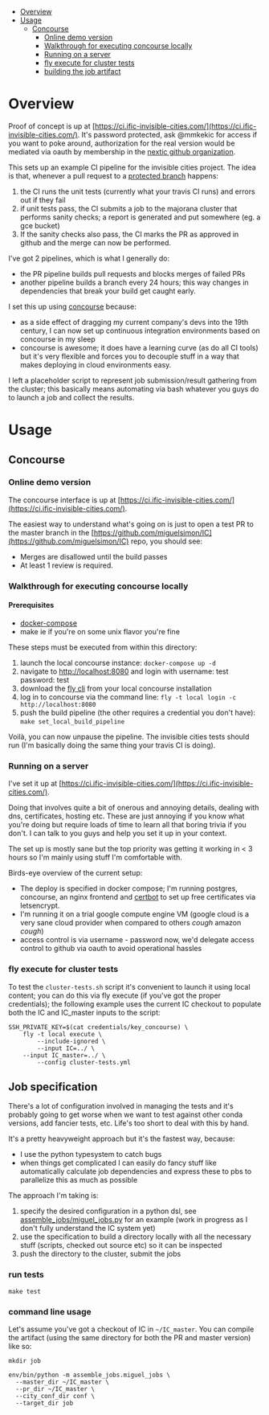 * [Overview](#overview)
* [Usage](#usage)
  * [Concourse](#concourse)
    * [Online demo version](#online-demo-version)
    * [Walkthrough for executing concourse locally](#walkthrough-for-executing-concourse-locally)
    * [Running on a server](#running-on-a-server)
    * [fly execute for cluster tests](#fly-execute-for-cluster-tests)
    * [building the job artifact](#building-the-job-artifact)

# Overview

Proof of concept is up at [https://ci.ific-invisible-cities.com/](https://ci.ific-invisible-cities.com/). It's password protected, ask @mmkekic for access if you want to poke around, authorization for the real version would be mediated via oauth by membership in the [nextic github organization](https://github.com/nextic).

This sets up an example CI pipeline for the invisible cities project. The idea is that, whenever a pull request to a [protected branch](https://help.github.com/en/articles/about-protected-branches) happens:

1. the CI runs the unit tests (currently what your travis CI runs) and errors out if they fail
2. if unit tests pass, the CI submits a job to the majorana cluster that performs sanity checks; a report is generated and put somewhere (eg. a gce bucket)
3. If the sanity checks also pass, the CI marks the PR as approved in github and the merge can now be performed.

I've got 2 pipelines, which is what I generally do:
* the PR pipeline builds pull requests and blocks merges of failed PRs
* another pipeline builds a branch every 24 hours; this way changes in dependencies that break your build get caught early.

I set this up using [concourse](https://concourse-ci.org/) because:
* as a side effect of dragging my current company's devs into the 19th century, I can now set up continuous integration environments based on concourse in my sleep
* concourse is awesome; it does have a learning curve (as do all CI tools) but it's very flexible and forces you to decouple stuff in a way that makes deploying in cloud environments easy.

I left a placeholder script to represent job submission/result gathering from the cluster; this basically means automating via bash whatever you guys do to launch a job and collect the results.

# Usage

## Concourse

### Online demo version

The concourse interface is up at [https://ci.ific-invisible-cities.com/](https://ci.ific-invisible-cities.com/).

The easiest way to understand what's going on is just to open a test PR to the master branch in the [https://github.com/miguelsimon/IC](https://github.com/miguelsimon/IC) repo, you should see:
* Merges are disallowed until the build passes
* At least 1 review is required.

### Walkthrough for executing concourse locally

#### Prerequisites

* [docker-compose](https://www.digitalocean.com/community/tutorials/how-to-install-docker-compose-on-ubuntu-18-04)
* make ie if you're on some unix flavor you're fine

These steps must be executed from within this directory:

1. launch the local concourse instance:
  `docker-compose up -d`
2. navigate to [http://localhost:8080](http://localhost:8080) and login with username: test password: test
3. download the [fly cli](https://concourse-ci.org/fly.html) from your local concourse installation
4. log in to concourse via the command line:
  `fly -t local login -c http://localhost:8080`
5. push the build pipeline (the other requires a credential you don't have):
  `make set_local_build_pipeline`

Voilà, you can now unpause the pipeline. The invisible cities tests should run (I'm basically doing the same thing your travis CI is doing).

### Running on a server

I've set it up at [https://ci.ific-invisible-cities.com/](https://ci.ific-invisible-cities.com/).

Doing that involves quite a bit of onerous and annoying details, dealing with dns, certificates, hosting etc. These are just annoying if you know what you're doing but require loads of time to learn all that boring trivia if you don't. I can talk to you guys and help you set it up in your context.

The set up is mostly sane but the top priority was getting it working in < 3 hours so I'm mainly using stuff I'm comfortable with.

Birds-eye overview of the current setup:
* The deploy is specified in docker compose; I'm running postgres, concourse, an nginx frontend and [certbot](https://certbot.eff.org/) to set up free certificates via letsencrypt.
* I'm running it on a trial google compute engine VM (google cloud is a very sane cloud provider when compared to others *cough* amazon *cough*)
* access control is via username - password now, we'd delegate access control to github via oauth to avoid operational hassles

### fly execute for cluster tests

To test the `cluster-tests.sh` script it's convenient to launch it using local content; you can do this via fly execute (if you've got the proper credentials); the following example uses the current IC checkout to populate both the IC and IC_master inputs to the script:

```
SSH_PRIVATE_KEY=$(cat credentials/key_concourse) \
	fly -t local execute \
		--include-ignored \
		--input IC=../ \
  	--input IC_master=../ \
		--config cluster-tests.yml
```

## Job specification

There's a lot of configuration involved in managing the tests and it's probably going to get worse when we want to test against other conda versions, add fancier tests, etc. Life's too short to deal with this by hand.

It's a pretty heavyweight approach but it's the fastest way, because:
* I use the python typesystem to catch bugs
* when things get complicated I can easily do fancy stuff like automatically calculate job dependencies and express these to pbs to parallelize this as much as possible

The approach I'm taking is:
1. specify the desired configuration in a python dsl, see [assemble_jobs/miguel_jobs.py](assemble_jobs/miguel_jobs.py) for an example (work in progress as I don't fully understand the IC system yet)
2. use the specification to build a directory locally with all the necessary stuff (scripts, checked out source etc) so it can be inspected
3. push the directory to the cluster, submit the jobs

### run tests

`make test`

### command line usage

Let's assume you've got a checkout of IC in `~/IC_master`. You can compile the artifact (using the same directory for both the PR and master version) like so:

```
mkdir job

env/bin/python -m assemble_jobs.miguel_jobs \
  --master_dir ~/IC_master \
  --pr_dir ~/IC_master \
  --city_conf_dir conf \
  --target_dir job

```
